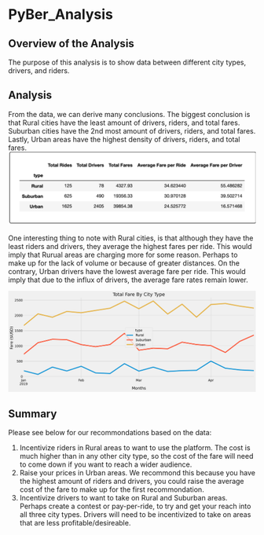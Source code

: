# PyBer_Analysis

## Overview of the Analysis
The purpose of this analysis is to show data between different city types, drivers, and riders. 

## Analysis
From the data, we can derive many conclusions. The biggest conclusion is that Rural cities have the least amount of drivers, riders, and total fares. Suburban cities have the 2nd most amount of drivers, riders, and total fares. Lastly, Urban areas have the highest density of drivers, riders, and total fares.
![Data](https://github.com/Ampickett/PyBer_Analysis/blob/main/Total_Data.png?raw=true)

One interesting thing to note with Rural cities, is that although they have the least riders and drivers, they average the highest fares per ride. This would imply that Rurual areas are charging more for some reason. Perhaps to make up for the lack of volume or because of greater distances.
On the contrary, Urban drivers have the lowest average fare per ride. This would imply that due to the influx of drivers, the average fare rates remain lower. 

![Image](https://github.com/Ampickett/PyBer_Analysis/blob/main/PyBer_fare_summary.png?raw=true)

## Summary
Please see below for our recommondations based on the data:
1. Incentivize riders in Rural areas to want to use the platform. The cost is much higher than in any other city type, so the cost of the fare will need to come down if you want to reach a wider audience.
2. Raise your prices in Urban areas. We recommond this because you have the highest amount of riders and drivers, you could raise the average cost of the fare to make up for the first recommondation.
3. Incentivize drivers to want to take on Rural and Suburban areas. Perhaps create a contest or pay-per-ride, to try and get your reach into all three city types. Drivers will need to be incentivized to take on areas that are less profitable/desireable. 
